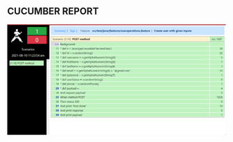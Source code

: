 ## CUCUMBER REPORT

<kbd>![CUCUMBER_REPORT](https://github.com/99004341-SuvamRoy/Shadow_Project/blob/master/3_Implementation/Cucumber%20Report.PNG)</kbd>

